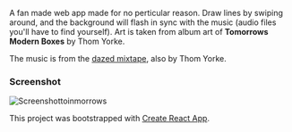 A fan made web app made for no perticular reason.
Draw lines by swiping around, and the background will flash in sync with the music (audio files you'll have to find yourself).
Art is taken from album art of **Tomorrows Modern Boxes** by Thom Yorke.

The music is from the <a target="_blank" href="https://soundcloud.com/dazedandconfused/exclusive-thom-yorke-mix" rel="noopener noreferrer">dazed mixtape</a>, also by Thom Yorke.

### Screenshot
![Screenshottoinmorrows](https://user-images.githubusercontent.com/1662730/203418081-65532db6-1b4e-44c0-9eda-f4dfcc30c57f.png)


This project was bootstrapped with [Create React App](https://github.com/facebook/create-react-app).
